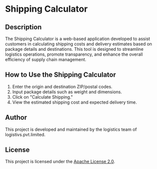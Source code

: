 # Shipping Calculator

## Description
The Shipping Calculator is a web-based application developed to assist customers in calculating shipping costs and delivery estimates based on package details and destinations. This tool is designed to streamline logistics operations, promote transparency, and enhance the overall efficiency of supply chain management.

## How to Use the Shipping Calculator
1. Enter the origin and destination ZIP/postal codes.
2. Input package details such as weight and dimensions.
3. Click on "Calculate Shipping."
4. View the estimated shipping cost and expected delivery time.

## Author
This project is developed and maintained by the logistics team of logistivs.pvt.limited.

## License
This project is licensed under the [Apache License 2.0](./LICENSE).
